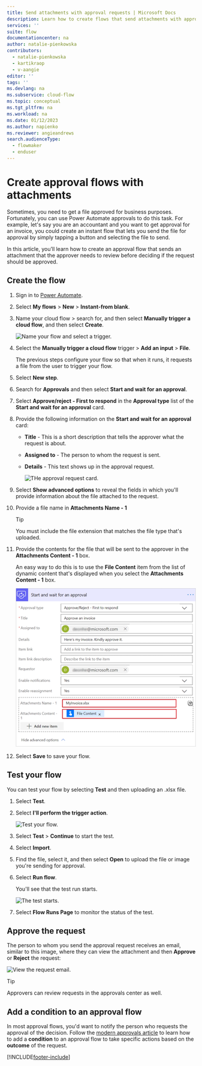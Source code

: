 ```yaml
---
title: Send attachments with approval requests | Microsoft Docs
description: Learn how to create flows that send attachments with approval requests.
services: ''
suite: flow
documentationcenter: na
author: natalie-pienkowska
contributors:
  - natalie-pienkowska
  - kartikraop
  - v-aangie
editor: ''
tags: ''
ms.devlang: na
ms.subservice: cloud-flow
ms.topic: conceptual
ms.tgt_pltfrm: na
ms.workload: na
ms.date: 01/12/2023
ms.author: napienko
ms.reviewer: angieandrews
search.audienceType: 
  - flowmaker
  - enduser
---
```


# Create approval flows with attachments

Sometimes, you need to get a file approved for business purposes. Fortunately, you can use Power Automate approvals to do this task. For example, let's say you are an accountant and you want to get approval for an invoice, you could create an instant flow that lets you send the file for approval by simply tapping a button and selecting the file to send.

In this article, you’ll learn how to create an approval flow that sends an attachment that the approver needs to review before deciding if the request should be approved.

## Create the flow

1. Sign in to [Power Automate](https://make.powerautomate.com).

1. Select **My flows** > **New** > **Instant-from blank**.

1. Name your cloud flow > search for, and then select **Manually trigger a cloud flow**, and then select **Create**.

    ![Name your flow and select a trigger.](./media/approval-attachments/name-flow-trigger.png)

1. Select the **Manually trigger a cloud flow** trigger > **Add an input** > **File**.

     The previous steps configure your flow so that when it runs, it requests a file from the user to trigger your flow.

1. Select **New step**.

1. Search for **Approvals** and then select **Start and wait for an approval**.

1. Select **Approve/reject - First to respond** in the **Approval type** list of the **Start and wait for an approval** card.

1. Provide the following information on the **Start and wait for an approval** card:

   - **Title** - This is a short description that tells the approver what the request is about.
   - **Assigned to** - The person to whom the request is sent.
   - **Details** - This text shows up in the approval request.

     ![THe approval request card.](./media/approval-attachments/approval-request-card.png)

1. Select **Show advanced options** to reveal the fields in which you'll provide information about the file attached to the request.
1. Provide a file name in **Attachments Name - 1**

   >[!TIP]
   >You must include the file extension that matches the file type that's uploaded.

1. Provide the contents for the file that will be sent to the approver in the **Attachments Content - 1** box. 

   An easy way to do this is to use the **File Content** item from the list of dynamic content that's displayed when you select the **Attachments Content - 1** box.

     ![Advanced options on approval request card.](./media/approval-attachments/approval-request-card-advanced-options.png)

1. Select **Save** to save your flow.

## Test your flow

You can test your flow by selecting **Test** and then uploading an .xlsx file.

1. Select **Test**.
1. Select **I'll perform the trigger action**.

     ![Test your flow.](./media/approval-attachments/test-flow.png)

1. Select **Test** > **Continue** to start the test.

1. Select **Import**.

1. Find the file, select it, and then select **Open** to upload the file or image you're sending for approval.

1. Select **Run flow**.

   You'll see that the test run starts.

     ![The test starts.](./media/approval-attachments/test-started.png)

1. Select **Flow Runs Page** to monitor the status of the test.

## Approve the request

The person to whom you send the approval request receives an email, similar to this image, where they can view the attachment and then **Approve** or **Reject** the request:

![View the request email.](./media/approval-attachments/approval-request-mail.png)

>[!TIP]
>Approvers can review requests in the approvals center as well.

## Add a condition to an approval flow

In most approval flows, you'd want to notify the person who requests the approval of the decision. Follow the [modern approvals article](modern-approvals.md#add-an-email-action-for-approvals) to learn how to add a **condition** to an approval flow to take specific actions based on the **outcome** of the request.



[!INCLUDE[footer-include](includes/footer-banner.md)]

